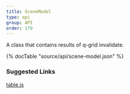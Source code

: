 ```yaml
---
title: SceneModel
type: api
group: API
order: 179
---
```

A class that contains results of q-grid invalidate.

{% docTable "source/api/scene-model.json" %}

### Suggested Links
[table.js](https://github.com/qgrid/ng2/blob/master/core/dom/table.js)

